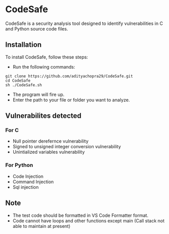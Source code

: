 # CodeSafe
CodeSafe is a security analysis tool designed to identify vulnerabilities in C and Python source code files.

## Installation
To install CodeSafe, follow these steps: 

* Run the following commands:

```
git clone https://github.com/adityachopra29/CodeSafe.git   
cd CodeSafe
sh ./CodeSafe.sh
```

* The program will fire up.  
* Enter the path to your file or folder you want to analyze.

## Vulnerabilites detected
### For C
* Null pointer derefernce vulnerability
* Signed to unsigned integer conversion vulnerability
* Unintialized variables vulnerability

### For Python
* Code Injection
* Command Injection
* Sql injection


## Note
* The test code should be formatted in VS Code Formatter format.  
* Code cannot have loops and other functions except main (Call stack not able to maintain at present)